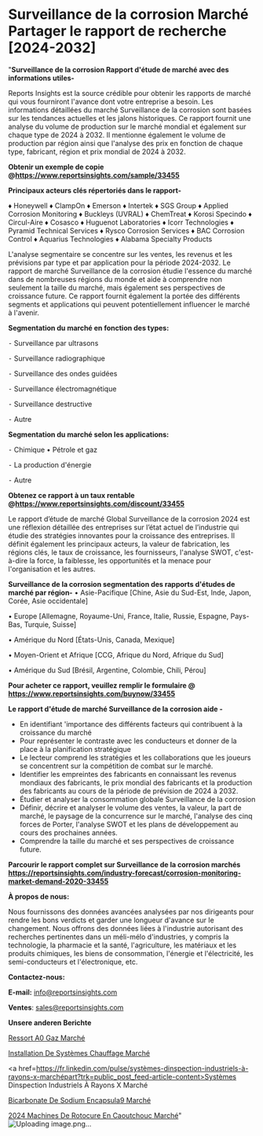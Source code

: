 # Surveillance de la corrosion Marché Partager le rapport de recherche [2024-2032]

"<strong>Surveillance de la corrosion Rapport d'étude de marché avec des informations utiles-</strong>

Reports Insights est la source crédible pour obtenir les rapports de marché qui vous fourniront l'avance dont votre entreprise a besoin. Les informations détaillées du marché Surveillance de la corrosion sont basées sur les tendances actuelles et les jalons historiques. Ce rapport fournit une analyse du volume de production sur le marché mondial et également sur chaque type de 2024 à 2032. Il mentionne également le volume de production par région ainsi que l'analyse des prix en fonction de chaque type, fabricant, région et prix mondial de 2024 à 2032.

<strong><b>Obtenir un exemple de copie @</b></strong><a href=https://www.reportsinsights.com/sample/33455><strong><b>https://www.reportsinsights.com/sample/33455</b></strong></a>

<b>Principaux acteurs clés répertoriés dans le rapport-</b>

<b> </b>♦ Honeywell
♦ ClampOn
♦ Emerson
♦ Intertek
♦ SGS Group
♦ Applied Corrosion Monitoring
♦ Buckleys (UVRAL)
♦ ChemTreat
♦ Korosi Specindo
♦ Circul-Aire
♦ Cosasco
♦ Huguenot Laboratories
♦ Icorr Technologies
♦ Pyramid Technical Services
♦ Rysco Corrosion Services
♦ BAC Corrosion Control
♦ Aquarius Technologies
♦ Alabama Specialty Products

L'analyse segmentaire se concentre sur les ventes, les revenus et les prévisions par type et par application pour la période 2024-2032. Le rapport de marché Surveillance de la corrosion étudie l'essence du marché dans de nombreuses régions du monde et aide à comprendre non seulement la taille du marché, mais également ses perspectives de croissance future. Ce rapport fournit également la portée des différents segments et applications qui peuvent potentiellement influencer le marché à l'avenir.

<strong>Segmentation du marché en fonction des types:</strong>


⁃ Surveillance par ultrasons

⁃ Surveillance radiographique

⁃ Surveillance des ondes guidées

⁃ Surveillance électromagnétique

⁃ Surveillance destructive

⁃ Autre

<strong>Segmentation du marché selon les applications:</strong>


⁃ Chimique
• Pétrole et gaz

⁃ La production d'énergie

⁃ Autre

<strong><b>Obtenez ce rapport à un taux rentable @</b></strong><a href=https://www.reportsinsights.com/discount/33455><strong><b>https://www.reportsinsights.com/discount/33455</b></strong></a>

Le rapport d’étude de marché Global Surveillance de la corrosion 2024 est une réflexion détaillée des entreprises sur l’état actuel de l’industrie qui étudie des stratégies innovantes pour la croissance des entreprises. Il définit également les principaux acteurs, la valeur de fabrication, les régions clés, le taux de croissance, les fournisseurs, l'analyse SWOT, c'est-à-dire la force, la faiblesse, les opportunités et la menace pour l'organisation et les autres.

<strong>Surveillance de la corrosion segmentation des rapports d'études de marché par région-</strong>
• Asie-Pacifique [Chine, Asie du Sud-Est, Inde, Japon, Corée, Asie occidentale]

• Europe [Allemagne, Royaume-Uni, France, Italie, Russie, Espagne, Pays-Bas, Turquie, Suisse]

• Amérique du Nord [États-Unis, Canada, Mexique]

• Moyen-Orient et Afrique [CCG, Afrique du Nord, Afrique du Sud]

• Amérique du Sud [Brésil, Argentine, Colombie, Chili, Pérou]

<strong>Pour acheter ce rapport, veuillez remplir le formulaire @   <a href=https://www.reportsinsights.com/buynow/33455>https://www.reportsinsights.com/buynow/33455</a></strong>

<strong>Le rapport d'étude de marché Surveillance de la corrosion aide -</strong>
<ul>
  <li>En identifiant 'importance des différents facteurs qui contribuent à la croissance du marché</li>
  <li>Pour représenter le contraste avec les conducteurs et donner de la place à la planification stratégique</li>
  <li>Le lecteur comprend les stratégies et les collaborations que les joueurs se concentrent sur la compétition de combat sur le marché.</li>
  <li>Identifier les empreintes des fabricants en connaissant les revenus mondiaux des fabricants, le prix mondial des fabricants et la production des fabricants au cours de la période de prévision de 2024 à 2032.</li>
  <li>Étudier et analyser la consommation globale Surveillance de la corrosion</li>
  <li>Définir, décrire et analyser le volume des ventes, la valeur, la part de marché, le paysage de la concurrence sur le marché, l'analyse des cinq forces de Porter, l'analyse SWOT et les plans de développement au cours des prochaines années.</li>
  <li>Comprendre la taille du marché et ses perspectives de croissance future.</li>
</ul>

<strong>Parcourir le rapport complet sur Surveillance de la corrosion marchés <a href=https://reportsinsights.com/industry-forecast/corrosion-monitoring-market-demand-2020-33455>https://reportsinsights.com/industry-forecast/corrosion-monitoring-market-demand-2020-33455</a></strong>

<strong>À propos de nous:</strong>

Nous fournissons des données avancées analysées par nos dirigeants pour rendre les bons verdicts et garder une longueur d'avance sur le changement. Nous offrons des données liées à l'industrie autorisant des recherches pertinentes dans un méli-mélo d'industries, y compris la technologie, la pharmacie et la santé, l'agriculture, les matériaux et les produits chimiques, les biens de consommation, l'énergie et l'électricité, les semi-conducteurs et l'électronique, etc.

<strong>Contactez-nous:</strong>

<strong>E-mail:</strong> <a href=mailto:info@reportsinsights.com>info@reportsinsights.com</a>

<strong>Ventes</strong>: <a href=mailto:sales@reportsinsights.com>sales@reportsinsights.com</a>

<strong>Unsere anderen Berichte</strong>

<a href=https://www.linkedin.com/pulse/ressort-%C3%A0-gaz-march%C3%A9-de-la-taille-2024-2032-des-b5ace/>Ressort A0 Gaz Marché</a>

<a href=https://www.linkedin.com/pulse/installation-de-systèmes-chauffage-marché-analyse-e2smf/>Installation De Systèmes Chauffage Marché</a>

<a href=https://fr.linkedin.com/pulse/systèmes-dinspection-industriels-à-rayons-x-marchépart?trk=public_post_feed-article-content>Systèmes Dinspection Industriels À Rayons X Marché</a>

<a href=https://www.linkedin.com/pulse/bicarbonate-de-sodium-encapsul%C3%A9-march%C3%A9-rapport-0x5uf/>Bicarbonate De Sodium Encapsula9 Marché</a>

<a href=https://www.linkedin.com/pulse/2024-machines-de-rotocure-en-caoutchouc-march%C3%A9-mlzjc/>2024 Machines De Rotocure En Caoutchouc Marché</a>"
![Uploading image.png…]()
